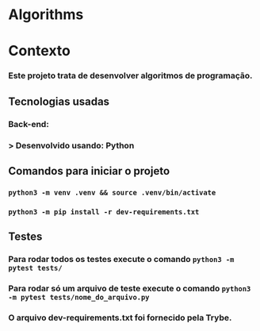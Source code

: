 # Algorithms

# Contexto
### Este projeto trata de desenvolver algoritmos de programação.

## Tecnologias usadas

### Back-end:
### > Desenvolvido usando: Python

## Comandos para iniciar o projeto

### `python3 -m venv .venv && source .venv/bin/activate`

### `python3 -m pip install -r dev-requirements.txt`

## Testes

### Para rodar todos os testes execute o comando `python3 -m pytest tests/`

### Para rodar só um arquivo de teste execute o comando `python3 -m pytest tests/nome_do_arquivo.py`

### O arquivo dev-requirements.txt foi fornecido pela Trybe.
